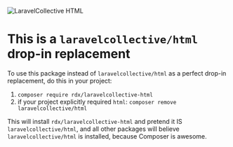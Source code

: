 ![LaravelCollective HTML](LaravelCollectiveHTML-banner.png)

# This is a `laravelcollective/html` drop-in replacement

To use this package instead of `laravelcollective/html` as a perfect drop-in replacement, do this in your project:

1. `composer require rdx/laravelcollective-html`
2. if your project explicitly required `html`: `composer remove laravelcollective/html`

This will install `rdx/laravelcollective-html` and pretend it IS `laravelcollective/html`, and all other packages will believe `laravelcollective/html` is installed, because Composer is awesome.
